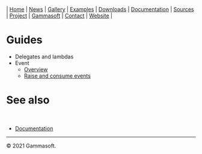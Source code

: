 | [Home](home.md) | [News](news.md) | [Gallery](gallery.md) | [Examples](examples.md) | [Downloads](downloads.md) | [Documentation](documentation.md) | [Sources](https://github.com/gammasoft71/xtd) | [Project](https://sourceforge.net/projects/xtdpro/) | [Gammasoft](gammasoft.md)  | [Contact](contact.md) | [Website](https://gammasoft71.wixsite.com/xtdpro) |

# Guides

* Delegates and lambdas
* Event
  * [Overview](guide_handle_and_raise_events.md)
  * [Raise and consume events](guide_raise_and_consume_events.md)

# See also
​
* [Documentation](documentation.md)

______________________________________________________________________________________________

© 2021 Gammasoft.
